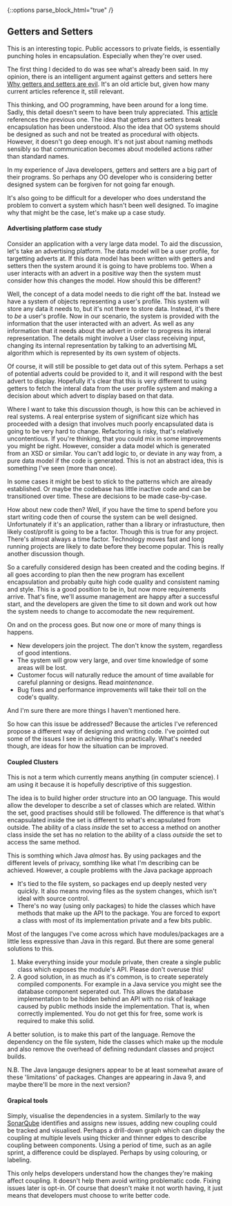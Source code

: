 {::options parse_block_html="true" /}

## Getters and Setters

This is an interesting topic. Public accessors to private fields, is essentially punching holes in encapsulation. Especially when they're over used.

The first thing I decided to do was see what's already been said. In my opinion, there is an intelligent argument against getters and setters here [Why getters and setters are evil](https://www.javaworld.com/article/2073723/core-java/why-getter-and-setter-methods-are-evil.html). It's an old article but, given how many current articles reference it, still relevant.

This thinking, and OO programming, have been around for a long time. Sadly, this detail doesn't seem to have been truly appreciated. This [article](http://www.yegor256.com/2014/09/16/getters-and-setters-are-evil.html) references the previous one. The idea that getters and setters break encapsulation has been understood. Also the idea that OO systems should be designed as such and not be treated as procedural with objects. However, it doesn't go deep enough. It's not just about naming methods sensibly so that communication becomes about modelled actions rather than standard names.

In my experience of Java developers, getters and setters are a big part of their programs. So perhaps any OO developer who is considering better designed system can be forgiven for not going far enough. 

It's also going to be difficult for a developer who does understand the problem to convert a system which hasn't been well designed. To imagine why that might be the case, let's make up a case study.

#### Advertising platform case study
<div class="border-left border-primary px-5">
Consider an application with a very large data model. To aid the discussion, let's take an advertising platform. The data model will be a user profile, for targetting adverts at. If this data model has been written with getters and setters then the system around it is going to have problems too. When a user interacts with an advert in a positive way then the system must consider how this changes the model. How should this be different?

Well, the concept of a data model needs to die right off the bat. Instead we have a system of objects representing a user's profile. This system will store any data it needs to, but it's not there to store data. Instead, it's there to *be* a user's profile. Now in our scenario, the system is provided with the information that the user interacted with an advert. As well as any information that it needs about the advert in order to progress its interal representation. The details might involve a User class receiving input, changing its internal representation by talking to an advertising ML algorithm which is represented by its own system of objects.

Of course, it will still be possible to get data out of this sytem. Perhaps a set of potential adverts could be provided to it, and it will respond with the best advert to display. Hopefully it's clear that this is very different to using getters to fetch the interal data from the user profile system and making a decision about which advert to display based on that data.
</div>

Where I want to take this discussion though, is how this can be achieved in real systems. A real enterprise system of significant size which has proceeded with a design that involves much poorly encapsulated data is going to be very hard to change. Refactoring is risky, that's relatively uncontentious. If you're thinking, that you could mix in some improvements you might be right. However, consider a data model which is generated from an XSD or similar. You can't add logic to, or deviate in any way from, a pure data model if the code is generated. This is not an abstract idea, this is something I've seen (more than once).

In some cases it might be best to stick to the patterns which are already established. Or maybe the codebase has little inactive code and can be transitioned over time. These are decisions to be made case-by-case.

How about new code then? Well, if you have the time to spend before you start writing code then of course the system can be well designed.
Unfortunately if it's an application, rather than a library or infrastucture, then likely cost/profit is going to be a factor. Though this is true for any project. There's almost always a time factor. Technology moves fast and long running projects are likely to date before they become popular. This is really another discussion though.

So a carefully considered design has been created and the coding begins. If all goes according to plan then the new program has excellent encapsulation and probably quite high code quality and consistent naming and style. This is a good position to be in, but now more requirements arrive. That's fine, we'll assume management are happy after a successful start, and the developers are given the time to sit down and work out how the system needs to change to accomodate the new requirement.

On and on the process goes. But now one or more of many things is happens.
- New developers join the project. The don't know the system, regardless of good intentions.
- The system will grow very large, and over time knowledge of some areas will be lost.
- Customer focus will naturally reduce the amount of time available for careful planning or designs. Read *maintenance*.
- Bug fixes and performance improvements will take their toll on the code's quality.

And I'm sure there are more things I haven't mentioned here.

So how can this issue be addressed? Because the articles I've referenced propose a different way of designing and writing code. I've pointed out some of the issues I see in achieving this practically. What's needed though, are ideas for how the situation can be improved.

#### Coupled Clusters
This is not a term which currently means anything (in computer science). I am using it because it is hopefully descriptive of this suggestion.

The idea is to build higher order structure into an OO language. This would allow the developer to describe a set of classes which are related. Within the set, good practises should still be followed. 
The difference is that what's encapsulated inside the set is different to what's encapsulated from outside. The ability of a class *inside* the set to access a method on another class inside the set has no relation to the ability of a class *outside* the set to access the same method.

This is somthing which Java *almost* has. By using packages and the different levels of privacy, somthing like what I'm describing can be achieved. However, a couple problems with the Java package approach

- It's tied to the file system, so packages end up deeply nested very quickly. It also means moving files as the system changes, which isn't ideal with source control.
- There's no way (using only packages) to hide the classes which have methods that make up the API to the package. You are forced to export a class with most of its implementation private and a few bits public.

Most of the languges I've come across which have modules/packages are a little less expressive than Java in this regard. But there are some general solutions to this.

1. Make everything inside your module private, then create a single public class which exposes the module's API. Please don't overuse this!
2. A good solution, in as much as it's common, is to create seperately compiled components. For example in a Java service you might see the database component seperated out. This allows the database implementation to be hidden behind an API with no risk of leakage caused by public methods inside the implementation. That is, when correctly implemented. You do not get this for free, some work is required to make this solid.

A better solution, is to make this part of the language. Remove the dependency on the file system, hide the classes which make up the module and also remove the overhead of defining redundant classes and project builds.

N.B. The Java langauge designers appear to be at least somewhat aware of these 'limitations' of packages. Changes are appearing in Java 9, and maybe there'll be more in the next version?

#### Grapical tools
Simply, visualise the dependencies in a system. Similarly to the way [SonarQube](https://www.sonarqube.org/) identifies and assigns new issues, adding new coupling could be tracked and visualised. Perhaps a drill-down graph which can display the coupling at multiple levels using thicker and thinner edges to describe coupling between components.
Using a period of time, such as an agile sprint, a difference could be displayed. Perhaps by using colouring, or labeling.

This only helps developers understand how the changes they're making affect coupling. It doesn't help them avoid writing problematic code. Fixing issues later is opt-in. Of course that doesn't make it not worth having, it just means that developers must choose to write better code.
